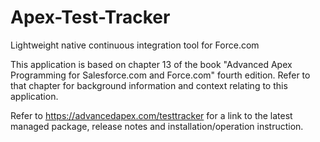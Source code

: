 # Apex-Test-Tracker
Lightweight native continuous integration tool for Force.com

This application is based on chapter 13 of the book "Advanced Apex Programming for Salesforce.com and Force.com" fourth edition. Refer to that chapter for background information and context relating to this application.

Refer to https://advancedapex.com/testtracker for a link to the latest managed package, release notes and installation/operation instruction.
